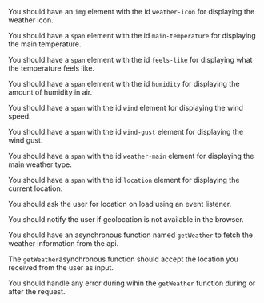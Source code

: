 You should have an `img` element with the id `weather-icon` for displaying the weather icon.

You should have a `span` element with the id `main-temperature` for displaying the main temperature.

You should have a `span` element with the id `feels-like` for displaying what the temperature feels like.

You should have a `span` element with the id `humidity` for displaying the amount of humidity in air.

You should have a `span` with the id `wind` element for displaying the wind speed.

You should have a `span` with the id `wind-gust` element for displaying the wind gust.

You should have a `span` with the id `weather-main` element for displaying the main weather type.

You should have a `span` with the id `location` element for displaying the current location.

You should ask the user for location on load using an event listener.

You should notify the user if geolocation is not available in the browser.

You should have an asynchronous function named `getWeather` to fetch the weather information from the api.

The `getWeather`asynchronous function should accept the location you received from the user as input.

You should handle any error during wihin the `getWeather` function during or after the request.
